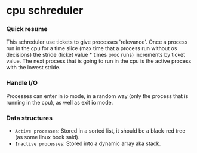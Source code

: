 # cpu schreduler

### Quick resume

This schreduler use tickets to give
processes 'relevance'. Once a process run
in the cpu for a time slice (max time that a process
run without os decisions) the stride (ticket value * times proc runs)
increments by ticket value. The next process that is going to run
in the cpu is the active process with the lowest stride.

### Handle I/O

Processes can enter in io mode, in a random way
(only the process that is running in the cpu),
as well as exit io mode.

### Data structures

 - `Active processes`: Stored in a sorted list,
 it should be a black-red tree (as some linux book said).
 - `Inactive processes`: Stored into a dynamic array aka stack.
